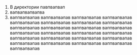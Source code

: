 1. В директории павпвапвап
2. вапвапвапвапва
3. ваппвапвапав ваппвапвапав ваппвапвапав ваппвапвапав ваппвапвапав ваппвапвапав ваппвапвапав ваппвапвапав ваппвапвапав ваппвапвапав ваппвапвапав ваппвапвапав ваппвапвапав ваппвапвапав ваппвапвапав ваппвапвапав ваппвапвапав ваппвапвапав ваппвапвапав ваппвапвапав ваппвапвапав ваппвапвапав ваппвапвапав ваппвапвапав ваппвапвапав
